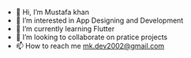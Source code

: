 - 👋 Hi, I’m Mustafa khan
- 👀 I’m interested in App Designing and Development
- 🌱 I’m currently learning Flutter
- 💞️ I’m looking to collaborate on pratice projects
- 📫 How to reach me mk.dev2002@gmail.com

<!---
Mustafakhan2/Mustafakhan2 is a ✨ special ✨ repository because its `README.md` (this file) appears on your GitHub profile.
You can click the Preview link to take a look at your changes.
--->
